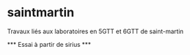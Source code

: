 # saintmartin
Travaux liés aux laboratoires en 5GTT et 6GTT de saint-martin

*** Essai à partir de sirius ***